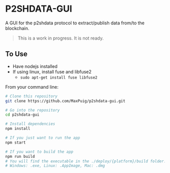 # P2SHDATA-GUI

A GUI for the p2shdata protocol to extract/publish data from/to the blockchain.

> This is a work in progress. It is not ready.

## To Use

- Have nodejs installed
- If using linux, install fuse and libfuse2
  - `sudo apt-get install fuse libfuse2 `

From your command line:

```bash
# Clone this repository
git clone https://github.com/MaxPuig/p2shdata-gui.git

# Go into the repository
cd p2shdata-gui

# Install dependencies
npm install

# If you just want to run the app
npm start

# If you want to build the app
npm run build
# You will find the executable in the ./deploy/{platform}/build folder.
# Windows: .exe, Linux: .AppImage, Mac: .dmg
```
